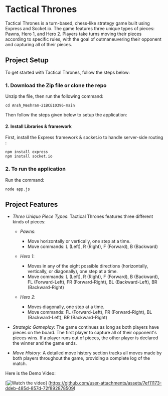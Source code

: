 # Tactical Thrones

Tactical Thrones is a turn-based, chess-like strategy game built using Express and Socket.io. The game features three unique types of pieces: Pawns, Hero 1, and Hero 2. Players take turns moving their pieces according to specific rules, with the goal of outmaneuvering their opponent and capturing all of their pieces.

## Project Setup

To get started with Tactical Thrones, follow the steps below:

### 1. Download the Zip file or clone the repo
Unzip the file, then run the following command:
```
cd Ansh_Meshram-21BCE10396-main
```

Then follow the steps given below to setup the application:

#### 2. Install Libraries & framework
First, install the Express framework & socket.io to handle server-side routing :
```
npm install express
npm install socket.io
```

### 2. To run the application
Run the command:
```
node app.js
```

## Project Features

- *Three Unique Piece Types*: Tactical Thrones features three different kinds of pieces:
  - *Pawns*:
      - Move horizontally or vertically, one step at a time.
      - Move commands: L (Left), R (Right), F (Forward), B (Backward)
  
  - *Hero 1*:
      - Moves in any of the eight possible directions (horizontally, vertically, or diagonally), one step at a time.
      - Move commands: L (Left), R (Right), F (Forward), B (Backward), FL (Forward-Left), FR (Forward-Right), BL (Backward-Left), BR (Backward-Right)

  - *Hero 2*:
      - Moves diagonally, one step at a time.
      - Move commands: FL (Forward-Left), FR (Forward-Right), BL (Backward-Left), BR (Backward-Right)

- *Strategic Gameplay*: The game continues as long as both players have pieces on the board. The first player to capture all of their opponent's pieces wins. If a player runs out of pieces, the other player is declared the winner and the game ends.

- *Move History*: A detailed move history section tracks all moves made by both players throughout the game, providing a complete log of the match.

Here is the Demo Video:

[![Watch the video](https://github.com/user-attachments/assets/7645af8e-0cd3-4e86-909f-849ddd5c0f34)]
(https://github.com/user-attachments/assets/7ef11173-ddeb-485d-857d-72f892878509)

